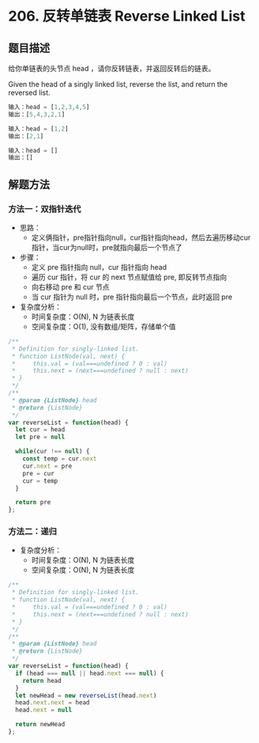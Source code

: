 # 206. 反转单链表 Reverse Linked List

## 题目描述

给你单链表的头节点 head ，请你反转链表，并返回反转后的链表。

Given the head of a singly linked list, reverse the list, and return the reversed list.

```js
输入：head = [1,2,3,4,5]
输出：[5,4,3,2,1]

输入：head = [1,2]
输出：[2,1]

输入：head = []
输出：[]
```

## 解题方法

### 方法一：双指针迭代

- 思路：
  - 定义俩指针，pre指针指向null，cur指针指向head，然后去遍历移动cur指针，当cur为null时，pre就指向最后一个节点了
- 步骤：
  - 定义 pre 指针指向 null，cur 指针指向 head
  - 遍历 cur 指针，将 cur 的 next 节点赋值给 pre, 即反转节点指向
  - 向右移动 pre 和 cur 节点
  - 当 cur 指针为 null 时，pre 指针指向最后一个节点，此时返回 pre
- 复杂度分析：
  - 时间复杂度：O(N), N 为链表长度
  - 空间复杂度：O(1), 没有数组/矩阵，存储单个值

```js
/**
 * Definition for singly-linked list.
 * function ListNode(val, next) {
 *     this.val = (val===undefined ? 0 : val)
 *     this.next = (next===undefined ? null : next)
 * }
 */
/**
 * @param {ListNode} head
 * @return {ListNode}
 */
var reverseList = function(head) {
  let cur = head
  let pre = null

  while(cur !== null) {
    const temp = cur.next
    cur.next = pre
    pre = cur
    cur = temp  
  }

  return pre
};
```

### 方法二：递归

- 复杂度分析：
  - 时间复杂度：O(N), N 为链表长度
  - 空间复杂度：O(N), N 为链表长度

```js
/**
 * Definition for singly-linked list.
 * function ListNode(val, next) {
 *     this.val = (val===undefined ? 0 : val)
 *     this.next = (next===undefined ? null : next)
 * }
 */
/**
 * @param {ListNode} head
 * @return {ListNode}
 */
var reverseList = function(head) {
  if (head === null || head.next === null) {
    return head
  }
  let newHead = new reverseList(head.next)
  head.next.next = head
  head.next = null

  return newHead
};
```
